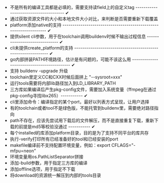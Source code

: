 - 不是所有的编译工具都是必填的，需要支持读field上的自定义tag -------------------------------------- ✔
- 通过获取资源文件的大小和本地文件大小对比，来判断是否需要重新下载覆盖
- platform添加native的支持 ------------------------------------------------------------------ ✔
- 提供silent cli参数，用于在toolchain调用buildenv时候不输出过程信息 ------------------------------ ✔
- cli未提供create_platform的支持 ------------------------------------------------------------- ✔
- go内部拼装PATH环境路径，估计是有问题的，可能不该这么用 ------------------------------------------- ✔
- 支持 buildenv -upgrade 升级
- toolchain里定义CC和CXX时候后面拼上 "--sysroot=xxx"
- 运行tools需要将内部lib路径加入到LD_LIBRARY_PATH
- 三方库如果编译后产生pkg-config文件，需要加入系统变量（ffmpeg在通过pkg-config寻找libx265）----------- ✔
- cli里添加命令：编译指定的某个port，最好以列表方式呈现，让用户选择
- 有的toolchain或者tool不是绿色版，不能托管到buildenv里，需要绝对路径指向
- path不存在，应该先尝试用下载后的文件解压，而不是直接重复下载，重新下载的前提是md5等校验没通过 ----------- ✔
- 每个installed的库添加platform目录，目的是为了支持不同平台的库共存
- 执行-verify打印所有已经准备好的tool和已经安装的port
- makefile编译前不支持配置环境变量，例如：export CFLAGS="-mfpu=neon"
- 环境变量用os.PathListSeparator拼接
- 添加-build参数，用于指定三方库的编译
- 添加offline选项，用于指定不下载
- 将download的资源统一解压到内部的tools目录